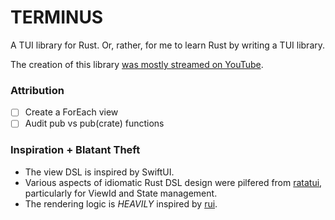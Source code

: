 # TERMINUS

A TUI library for Rust. Or, rather, for me to learn Rust by writing a TUI library.

The creation of this library [was mostly streamed on YouTube](https://www.youtube.com/playlist?list=PLicC_uGS5eIKvYrRzh-_CnqDLb5ved3MQ).

### Attribution

- [ ] Create a ForEach view
- [ ] Audit pub vs pub(crate) functions

### Inspiration + Blatant Theft

- The view DSL is inspired by SwiftUI.
- Various aspects of idiomatic Rust DSL design were pilfered from [ratatui](https://github.com/ratatui-org/ratatui), particularly for ViewId and State management.
- The rendering logic is _HEAVILY_ inspired by [rui](https://github.com/audulus/rui).
